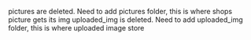 pictures are deleted. Need to add pictures folder, this is where shops picture gets its img
uploaded_img is deleted. Need to add uploaded_img folder, this is where uploaded image store
